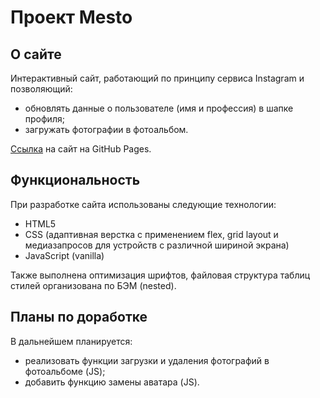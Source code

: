 # Проект Mesto

## О сайте
Интерактивный сайт, работающий по принципу сервиса Instagram и позволяющий:
* обновлять данные о пользователе (имя и профессия) в шапке профиля;
* загружать фотографии в фотоальбом.

[Ссылка](https://knaklaut.github.io/mesto/index.html) на сайт на GitHub Pages.

## Функциональность
При разработке сайта использованы следующие технологии:
* HTML5
* CSS (адаптивная верстка с применением flex, grid layout и медиазапросов для устройств с различной шириной экрана)
* JavaScript (vanilla)

Также выполнена оптимизация шрифтов, файловая структура таблиц стилей организована по БЭМ (nested).

## Планы по доработке
В дальнейшем планируется:
* реализовать функции загрузки и удаления фотографий в фотоальбоме (JS);
* добавить функцию замены аватара (JS).
